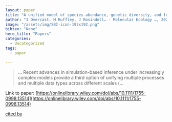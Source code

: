 ```yaml
---
layout: paper
title: "A unified model of species abundance, genetic diversity, and functional diversity reveals the mechanisms structuring ecological communities"
author: "I Overcast, M Ruffley, J Rosindell… - Molecular Ecology …, 2021 - Wiley Online Library"
image: "/assets/img/SBI-icon-192x192.png"
bibtex: "None"
hero_title: "Papers"
categories:
  - Uncategorized
tags:
  - paper

---
```

>… Recent advances in simulation-based inference under increasingly complex models provide a third option of unifying multiple processes and multiple data types across different scales (…

Link to paper: [https://onlinelibrary.wiley.com/doi/abs/10.1111/1755-0998.13514](https://onlinelibrary.wiley.com/doi/abs/10.1111/1755-0998.13514)

[cited by](https://scholar.google.com/scholar?cites=3634378330425683983&as_sdt=2005&sciodt=0,5&hl=en&num=20)
